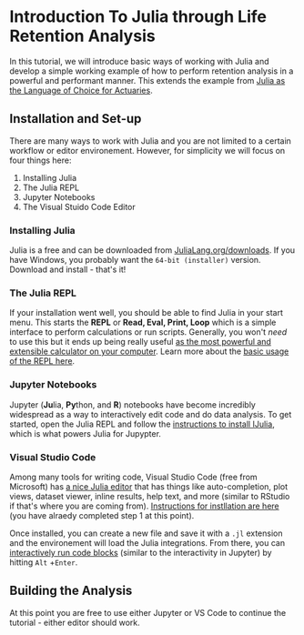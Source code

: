 <!--This file was generated, do not modify it.-->
# Introduction To Julia through Life Retention Analysis
In this tutorial, we will introduce basic ways of working with Julia and develop a simple working example of how to perform retention analysis in a powerful and performant manner. This extends the example from [Julia as the Language of Choice for Actuaries](/blog/julia-actuaries/).

## Installation and Set-up
There are many ways to work with Julia and you are not limited to a certain workflow or editor environement. However, for simplicity we will focus on four things here:
1. Installing Julia
2. The Julia REPL
3. Jupyter Notebooks
4. The Visual Stuido Code Editor

### Installing Julia
Julia is a free and can be downloaded from [JuliaLang.org/downloads](https://julialang.org/downloads/). If you have Windows, you probably want the `64-bit (installer)` version. Download and install - that's it!

### The Julia REPL
If your installation went well, you should be able to find Julia in your start menu. This starts the **REPL** or **Read, Eval, Print, Loop** which is a simple interface to perform calculations or run scripts. Generally, you won't *need* to use this but it ends up being really useful [as the most powerful and extensible calculator on your computer](https://krasjet.com/rnd.wlk/julia/). Learn more about the [basic usage of the REPL here](https://en.wikibooks.org/wiki/Introducing_Julia/The_REPL).

### Jupyter Notebooks
Jupyter (**Ju**lia, **Py**thon, and **R**) notebooks have become incredibly widespread as a way to interactively edit code and do data analysis. To get started, open the Julia REPL and follow the [instructions to install IJulia](https://github.com/JuliaLang/IJulia.jl#installation), which is what powers Julia for Jupypter.

### Visual Studio Code
Among many tools for writing code, Visual Studio Code (free from Microsoft) has [a nice Julia editor](https://www.julia-vscode.org/) that has things like auto-completion, plot views, dataset viewer, inline results, help text, and more (similar to RStudio if that's where you are coming from). [Instructions for instllation are here](https://github.com/julia-vscode/julia-vscode#installing-juliavs-codevs-code-julia-extension) (you have alraedy completed step 1 at this point).

Once installed, you can create a new file and save it with a `.jl` extension and the environement will load the Julia integrations. From there, you can [interactively run code blocks](https://www.julia-vscode.org/docs/stable/userguide/runningcode/) (similar to the interactivity in Jupyter) by hitting `Alt` +`Enter`.

## Building the Analysis

At this point you are free to use either Jupyter or VS Code to continue the tutorial - either editor should work.


